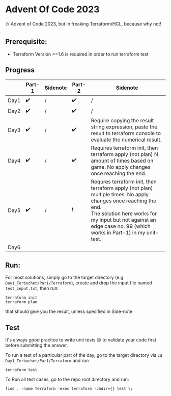 # Advent Of Code 2023

☃️ Advent of Code 2023, but in freaking Terraform/HCL, because why not!

## Prerequisite: 

* Terraform Version >=1.6 is required in order to run terraform test

## Progress

|      	| Part-1 	| Sidenote 	| Part-2 	| Sidenote                                                                                                                                                                                                                                   	|
|------	|--------	|----------	|--------	|--------------------------------------------------------------------------------------------------------------------------------------------------------------------------------------------------------------------------------------------	|
| Day1 	| ✔️      	| /        	| ✔️      	| /                                                                                                                                                                                                                                          	|
| Day2 	| ✔️      	| /        	| ✔️      	| /                                                                                                                                                                                                                                          	|
| Day3 	| ✔️      	| /        	| ✔️      	| Require copying the result string expression, paste the result to terraform console to evaluate the numerical result.                                                                                                                      	|
| Day4 	| ✔️      	| /        	| ✔️      	| Requires terraform init, then terraform apply (not plan) N amount of times based on game. No apply changes once reaching the end.                                                                                                          	|
| Day5 	| ✔️      	| /        	| ❗      	| Requres terraform init, then terraform apply (not plan) multiple times. No apply changes once reaching the end. <br> The solution here works for my input but not against an edge case no. 99 (which works in Part-1) in my unit-test. 	|
| Day6 	|        	|          	|        	|                                                                                                                                                                                                                                            	|

## Run:

For most solutions, simply go to the target directory (e.g. `Day1_Terbuchet/Par1/Terraform`), create and drop the input file named `test_input.txt`, then run:

```
terraform init
terraform plan
```

that should give you the result, unless specified in Side-note

## Test

It's always good practice to write unit tests 😊 to validate your code first before submitting the answer.

To run a test of a particular part of the day, go to the target directory via `cd Day1_Terbuchet/Par1/Terraform` and run

```
terraform test
```

To Run all test cases, go to the repo root directory and run:

```
find . -name Terraform -exec terraform -chdir={} test \;
```